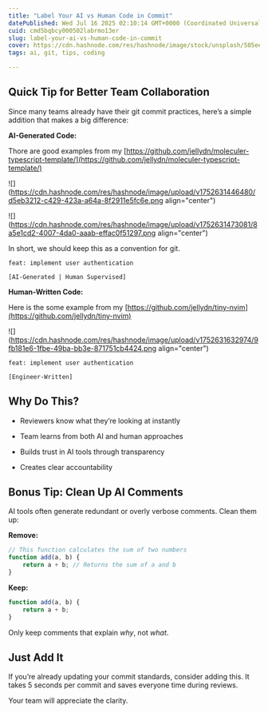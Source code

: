 ```yaml
---
title: "Label Your AI vs Human Code in Commit"
datePublished: Wed Jul 16 2025 02:10:14 GMT+0000 (Coordinated Universal Time)
cuid: cmd5bqbcy000502labrmo13er
slug: label-your-ai-vs-human-code-in-commit
cover: https://cdn.hashnode.com/res/hashnode/image/stock/unsplash/505eectW54k/upload/cd7691d4eb7e9a4cb6baf98335b2337c.jpeg
tags: ai, git, tips, coding

---
```


## Quick Tip for Better Team Collaboration

Since many teams already have their git commit practices, here’s a simple addition that makes a big difference:

**AI-Generated Code:**

Thore are good examples from my [https://github.com/jellydn/moleculer-typescript-template/](https://github.com/jellydn/moleculer-typescript-template/)

![](https://cdn.hashnode.com/res/hashnode/image/upload/v1752631446480/d5eb3212-c429-423a-a64a-8f2911e5fc6e.png align="center")

![](https://cdn.hashnode.com/res/hashnode/image/upload/v1752631473081/8a5e1cd2-4007-4da0-aaab-effac0f51297.png align="center")

In short, we should keep this as a convention for git.

```plaintext
feat: implement user authentication

[AI-Generated | Human Supervised]
```

**Human-Written Code:**

Here is the some example from my [https://github.com/jellydn/tiny-nvim](https://github.com/jellydn/tiny-nvim)

![](https://cdn.hashnode.com/res/hashnode/image/upload/v1752631632974/9fb181e6-1fbe-49ba-bb3e-871751cb4424.png align="center")

```plaintext
feat: implement user authentication

[Engineer-Written]
```

## Why Do This?

* Reviewers know what they’re looking at instantly
    
* Team learns from both AI and human approaches
    
* Builds trust in AI tools through transparency
    
* Creates clear accountability
    

## Bonus Tip: Clean Up AI Comments

AI tools often generate redundant or overly verbose comments. Clean them up:

**Remove:**

```javascript
// This function calculates the sum of two numbers
function add(a, b) {
    return a + b; // Returns the sum of a and b
}
```

**Keep:**

```javascript
function add(a, b) {
    return a + b;
}
```

Only keep comments that explain *why*, not *what*.

## Just Add It

If you’re already updating your commit standards, consider adding this. It takes 5 seconds per commit and saves everyone time during reviews.

Your team will appreciate the clarity.